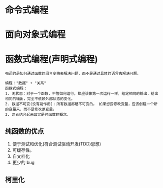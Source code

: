 # 命令式编程
# 面向对象式编程
# 函数式编程(声明式编程)
    强调的是如何通过函数的组合变换去解决问题，而不是通过具体的语言去解决问题。

    编程："数据" + "关系"
    函数式编程：
    1. 无状态：对于一个函数，不管如何运行，都应该像第一次运行一样，给定相同的输出，给出相同的输出，完全不依赖外部状态的变化。
    2. 数据不可变(没有副作用)：所有数据都是不可变的。 如果想要修改变量，应该创建一个新的变量来，而不是修改原变量。
    3. 两者结合起来其实是纯函数的概念。
## 纯函数的优点
1. 便于测试和优化(符合测试驱动开发(TDD)思想)
2. 可缓存性。
3. 自文档化
4. 更少的 bug
## 柯里化